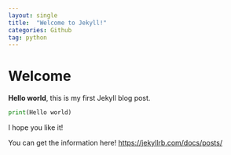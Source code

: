 ```yaml
---
layout: single
title:  "Welcome to Jekyll!"
categories: Github
tag: python
---
```


# Welcome

**Hello world**, this is my first Jekyll blog post.
```Python
print(Hello world)
```

I hope you like it!

You can get the information here!
https://jekyllrb.com/docs/posts/

